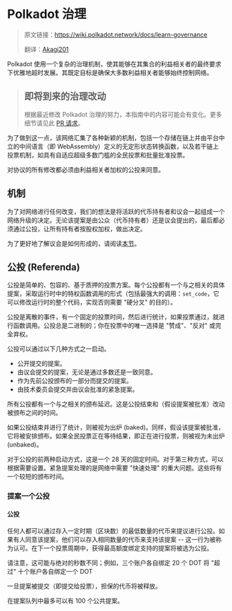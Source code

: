 # Polkadot 治理

> 原文链接：<https://wiki.polkadot.network/docs/learn-governance>
>
> 翻译：[Akagi201](https://github.com/Akagi201)

Polkadot 使用一个复杂的治理机制，使其能够在其集合的利益相关者的最终要求下优雅地超时发展。其既定目标是确保大多数利益相关者能够始终控制网络。

> ## 即将到来的治理改动
>
> 根据最近修改 Polkadot 治理的努力，本指南中的内容可能会有变化。更多细节请见此 [PR 请求](https://github.com/paritytech/substrate/pull/10195)。

为了做到这一点，该网络汇集了各种新颖的机制，包括一个存储在链上并由平台中立的中间语言（即 WebAssembly）定义的无定形状态转换函数，以及若干链上投票机制，如具有自适应超级多数门槛的全民投票和批量批准投票。

对协议的所有修改都必须由利益相关者加权的公投来同意。

## 机制

为了对网络进行任何改变，我们的想法是将活跃的代币持有者和议会一起组成一个网络升级的决定。无论该提案是由公众（代币持有者）还是议会提出的，最后都必须通过公投，让所有持有者按股权加权，做出决定。

为了更好地了解议会是如何形成的，请阅读[本节](https://wiki.polkadot.network/docs/learn-governance#council)。

## 公投 (Referenda)

公投是简单的、包容的、基于质押的投票方案。每个公投都有一个与之相关的具体提案，采取运行时中的特权函数调用的形式（包括最强大的调用：`set_code`，它可以修改运行时的整个代码，实现否则需要 "硬分叉" 的目的）。

公投是离散的事件，有一个固定的投票时间，然后进行统计，如果投票通过，就进行函数调用。公投总是二进制的；你在投票中的唯一选择是 "赞成"、"反对" 或完全弃权。

公投可以通过以下几种方式之一启动。

* 公开提交的提案。
* 由议会提交的提案，无论是通过多数还是一致同意。
* 作为先前公投颁布的一部分而提交的提案。
* 由技术委员会提交并由议会批准的紧急提案。

所有公投都有一个与之相关的颁布延迟。这是公投结束和（假设提案被批准）改动被颁布之间的时间。

如果公投结束并进行了统计，则被视为出炉 (baked)。同样，假设该提案被批准，它将被安排颁布。如果全民投票正在等待结果，即正在进行投票，则被视为未出炉 (unbaked)。

对于公投的前两种启动方式，这是一个 28 天的固定时间。对于第三种方式，可以根据需要设置。紧急提案处理的是网络中需要 "快速处理" 的重大问题。这些将有一个较短的颁布时间。

### 提案一个公投

#### 公投

任何人都可以通过存入一定时期（区块数）的最低数量的代币来提议进行公投。如果有人同意该提案，他们可以存入相同数量的代币来支持该提案 -- 这一行为被称为认可。在下一个投票周期中，获得最高额度绑定支持的提案将被选为公投。

请注意，这可能与绝对的秒数不同；例如，三个账户各自绑定 20 个 DOT 将 "超过" 十个账户各自绑定一个 DOT

一旦提案被提交（即提交给投票），担保的代币将被释放。

在提案队列中最多可以有 100 个公共提案。
